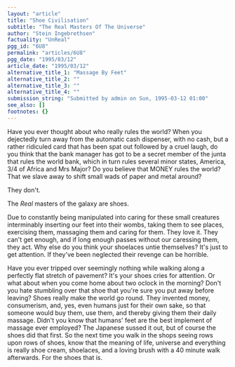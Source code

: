 ```yaml
---
layout: "article"
title: "Shoe Civilisation"
subtitle: "The Real Masters Of The Universe"
author: "Stein Ingebrethsen"
factuality: "UnReal"
pgg_id: "6U8"
permalink: "articles/6U8"
pgg_date: "1995/03/12"
article_date: "1995/03/12"
alternative_title_1: "Massage By Feet"
alternative_title_2: ""
alternative_title_3: ""
alternative_title_4: ""
submission_string: "Submitted by admin on Sun, 1995-03-12 01:00"
see_also: []
footnotes: {}
---
```

<div>
<p>Have you ever thought about who really rules the world? When you dejectedly turn away from the automatic cash dispenser, with no cash, but a rather ridiculed card that has been spat out followed by a cruel laugh, do you think that the bank manager has got to be a secret member of the junta that rules the world bank, which in turn rules several minor states, America, 3/4 of Africa and Mrs Major? Do you believe that MONEY rules the world? That we slave away to shift small wads of paper and metal around?</p>
<p>They don't.</p>
<p>The <em>Real</em> masters of the galaxy are shoes.</p>
<p>Due to constantly being manipulated into caring for these small creatures interminably inserting our feet into their wombs, taking them to see places, exercising them, massaging them and caring for them. They love it. They can't get enough, and if long enough passes without our caressing them, they act. Why else do you think your shoelaces untie themselves? It's just to get attention. If they've been neglected their revenge can be horrible.</p>
<p>Have you ever tripped over seemingly nothing while walking along a perfectly flat stretch of pavement? It's your shoes cries for attention. Or what about when you come home about two oclock in the morning? Don't you hate stumbling over that shoe that you're sure you put away before leaving? Shoes really make the world go round. They invented money, consumerism, and, yes, even humans just for their own sake, so that someone would buy them, use them, and thereby giving them their daily massage. Didn't you know that humans' feet are the best implement of massage ever employed? The Japanese sussed it out, but of course the shoes did that first. So the next time you walk in the shops seeing rows upon rows of shoes, know that the meaning of life, universe and everything is really shoe cream, shoelaces, and a loving brush with a 40 minute walk afterwards. For the shoes that is. <!--Amazon_CLS_IM_END--></p>
</div>

